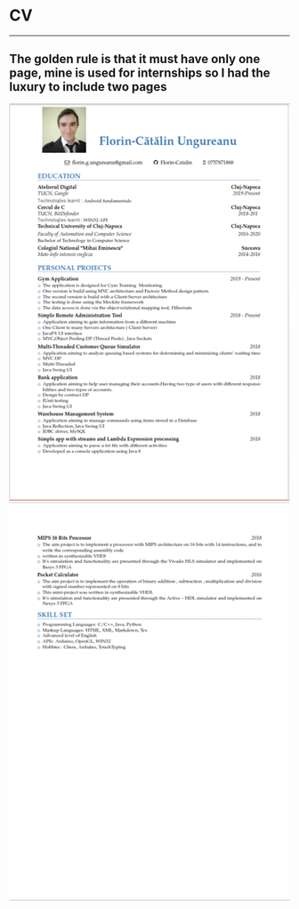 # CV
----
## The golden rule is that it must have only one page, mine is used for internships so I had the luxury to include two pages
![Page1](resume_page1.png)
![Page2](resume_page2.png)
